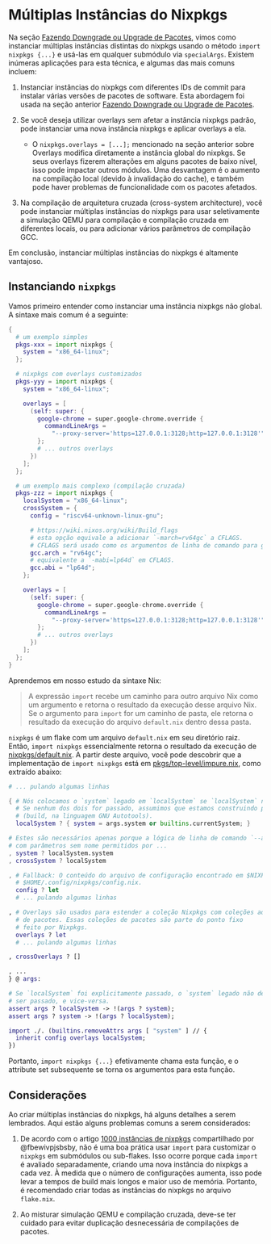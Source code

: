 # Múltiplas Instâncias do Nixpkgs

Na seção
[Fazendo Downgrade ou Upgrade de Pacotes](../nixos-with-flakes/downgrade-or-upgrade-packages.md),
vimos como instanciar múltiplas instâncias distintas do nixpkgs usando o método
`import nixpkgs {...}` e usá-las em qualquer submódulo via `specialArgs`. Existem inúmeras
aplicações para esta técnica, e algumas das mais comuns incluem:

1. Instanciar instâncias do nixpkgs com diferentes IDs de commit para instalar várias
   versões de pacotes de software. Esta abordagem foi usada na seção anterior
   [Fazendo Downgrade ou Upgrade de Pacotes](/nixos-with-flakes/downgrade-or-upgrade-packages.md).

2. Se você deseja utilizar overlays sem afetar a instância nixpkgs padrão, pode instanciar
   uma nova instância nixpkgs e aplicar overlays a ela.
   - O `nixpkgs.overlays = [...];` mencionado na seção anterior sobre Overlays modifica
     diretamente a instância global do nixpkgs. Se seus overlays fizerem alterações em
     alguns pacotes de baixo nível, isso pode impactar outros módulos. Uma desvantagem é o
     aumento na compilação local (devido à invalidação do cache), e também pode haver
     problemas de funcionalidade com os pacotes afetados.

3. Na compilação de arquitetura cruzada (cross-system architecture), você pode instanciar
   múltiplas instâncias do nixpkgs para usar seletivamente a simulação QEMU para
   compilação e compilação cruzada em diferentes locais, ou para adicionar vários
   parâmetros de compilação GCC.

Em conclusão, instanciar múltiplas instâncias do nixpkgs é altamente vantajoso.

## Instanciando `nixpkgs`

Vamos primeiro entender como instanciar uma instância nixpkgs não global. A sintaxe mais
comum é a seguinte:

```nix
{
  # um exemplo simples
  pkgs-xxx = import nixpkgs {
    system = "x86_64-linux";
  };

  # nixpkgs com overlays customizados
  pkgs-yyy = import nixpkgs {
    system = "x86_64-linux";

    overlays = [
      (self: super: {
        google-chrome = super.google-chrome.override {
          commandLineArgs =
            "--proxy-server='https=127.0.0.1:3128;http=127.0.0.1:3128'";
        };
        # ... outros overlays
      })
    ];
  };

  # um exemplo mais complexo (compilação cruzada)
  pkgs-zzz = import nixpkgs {
    localSystem = "x86_64-linux";
    crossSystem = {
      config = "riscv64-unknown-linux-gnu";

      # https://wiki.nixos.org/wiki/Build_flags
      # esta opção equivale a adicionar `-march=rv64gc` a CFLAGS.
      # CFLAGS será usado como os argumentos de linha de comando para gcc/clang.
      gcc.arch = "rv64gc";
      # equivalente a `-mabi=lp64d` em CFLAGS.
      gcc.abi = "lp64d";
    };

    overlays = [
      (self: super: {
        google-chrome = super.google-chrome.override {
          commandLineArgs =
            "--proxy-server='https=127.0.0.1:3128;http=127.0.0.1:3128'";
        };
        # ... outros overlays
      })
    ];
  };
}
```

Aprendemos em nosso estudo da sintaxe Nix:

> A expressão `import` recebe um caminho para outro arquivo Nix como um argumento e
> retorna o resultado da execução desse arquivo Nix. Se o argumento para `import` for um
> caminho de pasta, ele retorna o resultado da execução do arquivo `default.nix` dentro
> dessa pasta.

`nixpkgs` é um flake com um arquivo `default.nix` em seu diretório raiz. Então,
`import nixpkgs` essencialmente retorna o resultado da execução de
[nixpkgs/default.nix](https://github.com/NixOS/nixpkgs/blob/nixos-23.05/default.nix). A
partir deste arquivo, você pode descobrir que a implementação de `import nixpkgs` está em
[pkgs/top-level/impure.nix](https://github.com/NixOS/nixpkgs/blob/nixos-23.05/pkgs/top-level/impure.nix),
como extraído abaixo:

```nix
# ... pulando algumas linhas

{ # Nós colocamos o `system` legado em `localSystem` se `localSystem` não foi passado.
  # Se nenhum dos dois for passado, assumimos que estamos construindo pacotes na plataforma atual
  # (build, na linguagem GNU Autotools).
  localSystem ? { system = args.system or builtins.currentSystem; }

# Estes são necessários apenas porque a lógica de linha de comando `--arg` do nix não funciona
# com parâmetros sem nome permitidos por ...
, system ? localSystem.system
, crossSystem ? localSystem

, # Fallback: O conteúdo do arquivo de configuração encontrado em $NIXPKGS_CONFIG ou
  # $HOME/.config/nixpkgs/config.nix.
  config ? let
  # ... pulando algumas linhas

, # Overlays são usados para estender a coleção Nixpkgs com coleções adicionais
  # de pacotes. Essas coleções de pacotes são parte do ponto fixo
  # feito por Nixpkgs.
  overlays ? let
  # ... pulando algumas linhas

, crossOverlays ? []

, ...
} @ args:

# Se `localSystem` foi explicitamente passado, o `system` legado não deve
# ser passado, e vice-versa.
assert args ? localSystem -> !(args ? system);
assert args ? system -> !(args ? localSystem);

import ./. (builtins.removeAttrs args [ "system" ] // {
  inherit config overlays localSystem;
})
```

Portanto, `import nixpkgs {...}` efetivamente chama esta função, e o attribute set
subsequente se torna os argumentos para esta função.

## Considerações

Ao criar múltiplas instâncias do nixpkgs, há alguns detalhes a serem lembrados. Aqui estão
alguns problemas comuns a serem considerados:

1. De acordo com o artigo
   [1000 instâncias de nixpkgs](https://discourse.nixos.org/t/1000-instances-of-nixpkgs/17347)
   compartilhado por @fbewivpjsbsby, não é uma boa prática usar `import` para customizar o
   `nixpkgs` em submódulos ou sub-flakes. Isso ocorre porque cada `import` é avaliado
   separadamente, criando uma nova instância do nixpkgs a cada vez. À medida que o número
   de configurações aumenta, isso pode levar a tempos de build mais longos e maior uso de
   memória. Portanto, é recomendado criar todas as instâncias do nixpkgs no arquivo
   `flake.nix`.

2. Ao misturar simulação QEMU e compilação cruzada, deve-se ter cuidado para evitar
   duplicação desnecessária de compilações de pacotes.
